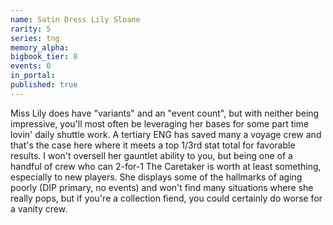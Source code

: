 ```yaml
---
name: Satin Dress Lily Sloane
rarity: 5
series: tng
memory_alpha:
bigbook_tier: 8
events: 0
in_portal:
published: true
---
```


Miss Lily does have "variants" and an "event count", but with neither being impressive, you'll most often be leveraging her bases for some part time lovin' daily shuttle work. A tertiary ENG has saved many a voyage crew and that's the case here where it meets a top 1/3rd stat total for favorable results. I won't oversell her gauntlet ability to you, but being one of a handful of crew who can 2-for-1 The Caretaker is worth at least something, especially to new players. She displays some of the hallmarks of aging poorly (DIP primary, no events) and won't find many situations where she really pops, but if you're a collection fiend, you could certainly do worse for a vanity crew.
